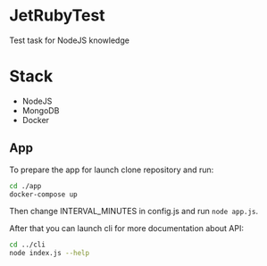 # JetRubyTest
Test task for NodeJS knowledge

# Stack
- NodeJS
- MongoDB
- Docker

## App
To prepare the app for launch clone repository and run:
```bash
cd ./app
docker-compose up
```
Then change INTERVAL_MINUTES in config.js and run `node app.js`.

After that you can launch cli for more documentation about API:
```bash
cd ../cli
node index.js --help
```